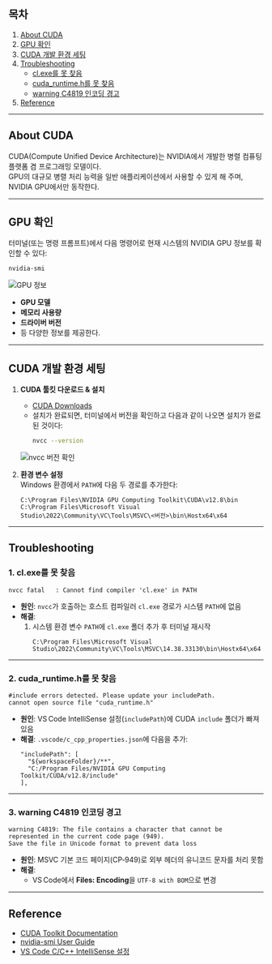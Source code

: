 ﻿
## 목차
1. [About CUDA](#about-cuda)  
2. [GPU 확인](#gpu-확인)  
3. [CUDA 개발 환경 세팅](#cuda-개발-환경-세팅)  
4. [Troubleshooting](#troubleshooting)  
   - [cl.exe를 못 찾음](#1-clexe를-못-찾음)  
   - [cuda_runtime.h를 못 찾음](#2-cudaruntimeh를-못-찾음)  
   - [warning C4819 인코딩 경고](#3-warning-c4819-인코딩-경고)  
5. [Reference](#reference)  

---

## About CUDA  
CUDA(Compute Unified Device Architecture)는 NVIDIA에서 개발한 병렬 컴퓨팅 플랫폼 겸 프로그래밍 모델이다.  
GPU의 대규모 병렬 처리 능력을 일반 애플리케이션에서 사용할 수 있게 해 주며, NVIDIA GPU에서만 동작한다.

---

## GPU 확인  
터미널(또는 명령 프롬프트)에서 다음 명령어로 현재 시스템의 NVIDIA GPU 정보를 확인할 수 있다:

```bash
nvidia-smi
```
![GPU 정보](https://github.com/user-attachments/assets/93ef13b6-fd53-414d-be6a-5dfc8c95003d)

- **GPU 모델**  
- **메모리 사용량**  
- **드라이버 버전**  
- 등 다양한 정보를 제공한다.

---

## CUDA 개발 환경 세팅  
1. **CUDA 툴킷 다운로드 & 설치**  
   - [CUDA Downloads](https://developer.nvidia.com/cuda-downloads)  
   - 설치가 완료되면, 터미널에서 버전을 확인하고 다음과 같이 나오면 설치가 완료된 것이다:
     ```bash
     nvcc --version
     ```
   ![nvcc 버전 확인](https://github.com/user-attachments/assets/b5f9d332-381a-48c2-8de3-92d6ba279ff3)


2. **환경 변수 설정**  
   Windows 환경에서 `PATH`에 다음 두 경로를 추가한다:
   ```text
   C:\Program Files\NVIDIA GPU Computing Toolkit\CUDA\v12.8\bin
   C:\Program Files\Microsoft Visual Studio\2022\Community\VC\Tools\MSVC\<버전>\bin\Hostx64\x64
   ```

---

## Troubleshooting

### 1. cl.exe를 못 찾음
```text
nvcc fatal   : Cannot find compiler 'cl.exe' in PATH
```
- **원인**: `nvcc`가 호출하는 호스트 컴파일러 `cl.exe` 경로가 시스템 `PATH`에 없음  
- **해결**:
  1. 시스템 환경 변수 `PATH`에 `cl.exe` 폴더 추가 후 터미널 재시작
     ```text
     C:\Program Files\Microsoft Visual Studio\2022\Community\VC\Tools\MSVC\14.38.33130\bin\Hostx64\x64
     ```

---

### 2. cuda_runtime.h를 못 찾음
```text
#include errors detected. Please update your includePath.
cannot open source file "cuda_runtime.h"
```
- **원인**: VS Code IntelliSense 설정(`includePath`)에 CUDA `include` 폴더가 빠져 있음  
- **해결**: `.vscode/c_cpp_properties.json`에 다음을 추가:
  ```jsonc
  "includePath": [
    "${workspaceFolder}/**",
    "C:/Program Files/NVIDIA GPU Computing Toolkit/CUDA/v12.8/include"
  ],
  ```

---

### 3. warning C4819 인코딩 경고
```text
warning C4819: The file contains a character that cannot be represented in the current code page (949).
Save the file in Unicode format to prevent data loss
```
- **원인**: MSVC 기본 코드 페이지(CP‑949)로 외부 헤더의 유니코드 문자를 처리 못함  
- **해결**:
  - VS Code에서 **Files: Encoding**을 `UTF-8 with BOM`으로 변경

---

## Reference
- [CUDA Toolkit Documentation](https://docs.nvidia.com/cuda/)  
- [nvidia-smi User Guide](https://developer.nvidia.com/nvidia-system-management-interface)  
- [VS Code C/C++ IntelliSense 설정](https://code.visualstudio.com/docs/cpp/config-msvc)


